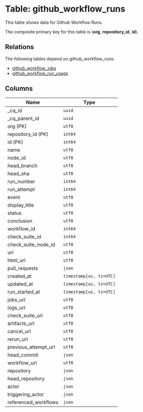 # Table: github_workflow_runs

This table shows data for Github Workflow Runs.

The composite primary key for this table is (**org**, **repository_id**, **id**).

## Relations

The following tables depend on github_workflow_runs:
  - [github_workflow_jobs](github_workflow_jobs.md)
  - [github_workflow_run_usage](github_workflow_run_usage.md)

## Columns

| Name          | Type          |
| ------------- | ------------- |
|_cq_id|`uuid`|
|_cq_parent_id|`uuid`|
|org (PK)|`utf8`|
|repository_id (PK)|`int64`|
|id (PK)|`int64`|
|name|`utf8`|
|node_id|`utf8`|
|head_branch|`utf8`|
|head_sha|`utf8`|
|run_number|`int64`|
|run_attempt|`int64`|
|event|`utf8`|
|display_title|`utf8`|
|status|`utf8`|
|conclusion|`utf8`|
|workflow_id|`int64`|
|check_suite_id|`int64`|
|check_suite_node_id|`utf8`|
|url|`utf8`|
|html_url|`utf8`|
|pull_requests|`json`|
|created_at|`timestamp[us, tz=UTC]`|
|updated_at|`timestamp[us, tz=UTC]`|
|run_started_at|`timestamp[us, tz=UTC]`|
|jobs_url|`utf8`|
|logs_url|`utf8`|
|check_suite_url|`utf8`|
|artifacts_url|`utf8`|
|cancel_url|`utf8`|
|rerun_url|`utf8`|
|previous_attempt_url|`utf8`|
|head_commit|`json`|
|workflow_url|`utf8`|
|repository|`json`|
|head_repository|`json`|
|actor|`json`|
|triggering_actor|`json`|
|referenced_workflows|`json`|